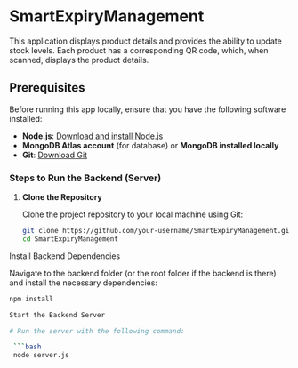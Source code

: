 # SmartExpiryManagement


This application displays product details and provides the ability to update stock levels. Each product has a corresponding QR code, which, when scanned, displays the product details.

## Prerequisites

Before running this app locally, ensure that you have the following software installed:

- **Node.js**: [Download and install Node.js](https://nodejs.org/)
- **MongoDB Atlas account** (for database) or **MongoDB installed locally**
- **Git**: [Download Git](https://git-scm.com/)

### Steps to Run the Backend (Server)

1. **Clone the Repository**

   Clone the project repository to your local machine using Git:

   ```bash
   git clone https://github.com/your-username/SmartExpiryManagement.git
   cd SmartExpiryManagement

Install Backend Dependencies

Navigate to the backend folder (or the root folder if the backend is there) and install the necessary dependencies:

   ```bash
   npm install

Start the Backend Server

# Run the server with the following command:

    ```bash
    node server.js


